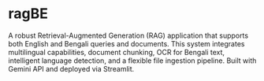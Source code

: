 # ragBE
A robust Retrieval-Augmented Generation (RAG) application that supports both English and Bengali queries and documents. This system integrates multilingual capabilities, document chunking, OCR for Bengali text, intelligent language detection, and a flexible file ingestion pipeline. Built with Gemini API and deployed via Streamlit.
